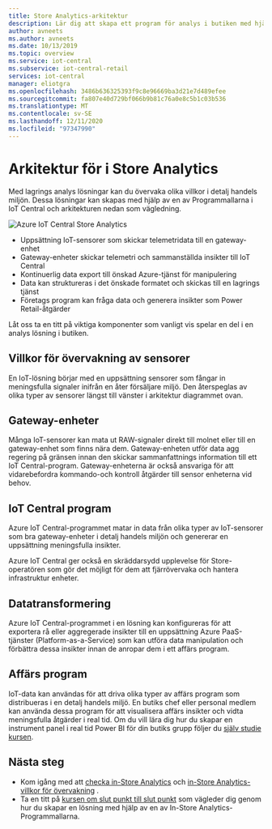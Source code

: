 ```yaml
---
title: Store Analytics-arkitektur
description: Lär dig att skapa ett program för analys i butiken med hjälp av mall för utcheckning i IoT Central
author: avneets
ms.author: avneets
ms.date: 10/13/2019
ms.topic: overview
ms.service: iot-central
ms.subservice: iot-central-retail
services: iot-central
manager: eliotgra
ms.openlocfilehash: 3486b636325393f9c8e96669ba3d21e7d489efee
ms.sourcegitcommit: fa807e40d729bf066b9b81c76a0e8c5b1c03b536
ms.translationtype: MT
ms.contentlocale: sv-SE
ms.lasthandoff: 12/11/2020
ms.locfileid: "97347990"
---
```

# <a name="in-store-analytics-architecture"></a>Arkitektur för i Store Analytics


Med lagrings analys lösningar kan du övervaka olika villkor i detalj handels miljön. Dessa lösningar kan skapas med hjälp av en av Programmallarna i IoT Central och arkitekturen nedan som vägledning.


![Azure IoT Central Store Analytics](./media/architecture/store-analytics-architecture-frame.png)

- Uppsättning IoT-sensorer som skickar telemetridata till en gateway-enhet
- Gateway-enheter skickar telemetri och sammanställda insikter till IoT Central
- Kontinuerlig data export till önskad Azure-tjänst för manipulering
- Data kan struktureras i det önskade formatet och skickas till en lagrings tjänst
- Företags program kan fråga data och generera insikter som Power Retail-åtgärder
 
Låt oss ta en titt på viktiga komponenter som vanligt vis spelar en del i en analys lösning i butiken.

## <a name="condition-monitoring-sensors"></a>Villkor för övervakning av sensorer

En IoT-lösning börjar med en uppsättning sensorer som fångar in meningsfulla signaler inifrån en åter försäljare miljö. Den återspeglas av olika typer av sensorer längst till vänster i arkitektur diagrammet ovan.

## <a name="gateway-devices"></a>Gateway-enheter

Många IoT-sensorer kan mata ut RAW-signaler direkt till molnet eller till en gateway-enhet som finns nära dem. Gateway-enheten utför data agg regering på gränsen innan den skickar sammanfattnings information till ett IoT Central-program. Gateway-enheterna är också ansvariga för att vidarebefordra kommando-och kontroll åtgärder till sensor enheterna vid behov. 

## <a name="iot-central-application"></a>IoT Central program

Azure IoT Central-programmet matar in data från olika typer av IoT-sensorer som bra gateway-enheter i detalj handels miljön och genererar en uppsättning meningsfulla insikter.

Azure IoT Central ger också en skräddarsydd upplevelse för Store-operatören som gör det möjligt för dem att fjärrövervaka och hantera infrastruktur enheter.

## <a name="data-transform"></a>Datatransformering
Azure IoT Central-programmet i en lösning kan konfigureras för att exportera rå eller aggregerade insikter till en uppsättning Azure PaaS-tjänster (Platform-as-a-Service) som kan utföra data manipulation och förbättra dessa insikter innan de anropar dem i ett affärs program. 

## <a name="business-application"></a>Affärs program
IoT-data kan användas för att driva olika typer av affärs program som distribueras i en detalj handels miljö. En butiks chef eller personal medlem kan använda dessa program för att visualisera affärs insikter och vidta meningsfulla åtgärder i real tid. Om du vill lära dig hur du skapar en instrument panel i real tid Power BI för din butiks grupp följer du [själv studie kursen](./tutorial-in-store-analytics-create-app.md).

## <a name="next-steps"></a>Nästa steg
* Kom igång med att [checka in-Store Analytics](https://aka.ms/checkouttemplate) och [in-Store Analytics-villkor för övervakning](https://aka.ms/conditiontemplate) . 
* Ta en titt på [kursen om slut punkt till slut punkt](https://aka.ms/storeanalytics-tutorial) som vägleder dig genom hur du skapar en lösning med hjälp av en av In-Store Analytics-Programmallarna.

